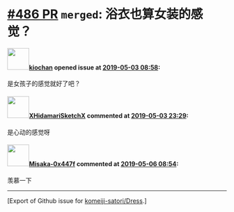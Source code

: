 # [\#486 PR](https://github.com/komeiji-satori/Dress/pull/486) `merged`: 浴衣也算女装的感觉？

#### <img src="https://avatars.githubusercontent.com/u/12151173?u=86b9020286c48b955fcee165b6885a01ce587560&v=4" width="50">[kiochan](https://github.com/kiochan) opened issue at [2019-05-03 08:58](https://github.com/komeiji-satori/Dress/pull/486):

是女孩子的感觉就好了吧？

#### <img src="https://avatars.githubusercontent.com/u/8938317?u=a6af6ffa81a40c2bcaf7880c2b4573b6052a1336&v=4" width="50">[XHidamariSketchX](https://github.com/XHidamariSketchX) commented at [2019-05-03 23:29](https://github.com/komeiji-satori/Dress/pull/486#issuecomment-489270051):

是心动的感觉呀

#### <img src="https://avatars.githubusercontent.com/u/15797507?u=8f0af037965104b85573c521a9cfa5dbbbcad9bc&v=4" width="50">[Misaka-0x447f](https://github.com/Misaka-0x447f) commented at [2019-05-06 08:54](https://github.com/komeiji-satori/Dress/pull/486#issuecomment-489552047):

羡慕一下


-------------------------------------------------------------------------------



[Export of Github issue for [komeiji-satori/Dress](https://github.com/komeiji-satori/Dress).]

